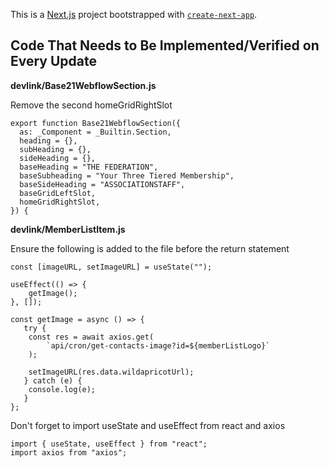 This is a [Next.js](https://nextjs.org/) project bootstrapped with [`create-next-app`](https://github.com/vercel/next.js/tree/canary/packages/create-next-app).

## Code That Needs to Be Implemented/Verified on Every Update

**devlink/Base21WebflowSection.js**

Remove the second homeGridRightSlot

```
export function Base21WebflowSection({
  as: _Component = _Builtin.Section,
  heading = {},
  subHeading = {},
  sideHeading = {},
  baseHeading = "THE FEDERATION",
  baseSubheading = "Your Three Tiered Membership",
  baseSideHeading = "ASSOCIATIONSTAFF",
  baseGridLeftSlot,
  homeGridRightSlot,
}) {
```

**devlink/MemberListItem.js**

Ensure the following is added to the file before the return statement

```
const [imageURL, setImageURL] = useState("");

useEffect(() => {
    getImage();
}, []);

const getImage = async () => {
   try {
    const res = await axios.get(
        `api/cron/get-contacts-image?id=${memberListLogo}`
    );

    setImageURL(res.data.wildapricotUrl);
   } catch (e) {
    console.log(e);
   }
};
```

Don't forget to import useState and useEffect from react and axios

```
import { useState, useEffect } from "react";
import axios from "axios";
```
